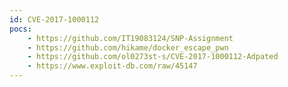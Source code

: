 ```yaml
---
id: CVE-2017-1000112
pocs:
    - https://github.com/IT19083124/SNP-Assignment
    - https://github.com/hikame/docker_escape_pwn
    - https://github.com/ol0273st-s/CVE-2017-1000112-Adpated
    - https://www.exploit-db.com/raw/45147
---
```

